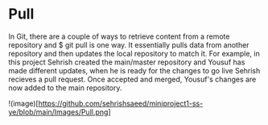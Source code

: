 # Pull

In Git, there are a couple of ways to retrieve content from a remote repository and $ git pull is one way. It essentially pulls data from another repository and
then updates the local repository to match it. For example, in this project Sehrish created the main/master repository and Yousuf has made different updates, when he is
ready for the changes to go live Sehrish recieves a pull request. Once accepted and merged, Yousuf's changes are now added to the main repository. 


!(image)[https://github.com/sehrishsaeed/miniproject1-ss-ye/blob/main/Images/Pull.png]
